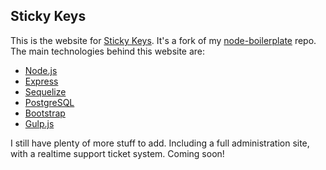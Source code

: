 ## Sticky Keys

This is the website for [Sticky Keys](http://www.sticky-keys.com).  It's a fork of my [node-boilerplate](http://github.com/kevrom/node-boilerplate) repo.  
The main technologies behind this website are:
- [Node.js](http://nodejs.org/)
- [Express](http://expressjs.com/)
- [Sequelize](http://sequelizejs.com/)
- [PostgreSQL](http://www.postgresql.org/)
- [Bootstrap](http://getbootstrap.com/)
- [Gulp.js](http://gulpjs.com/)

I still have plenty of more stuff to add.  Including a full administration site, with a realtime support ticket system.  Coming soon!

